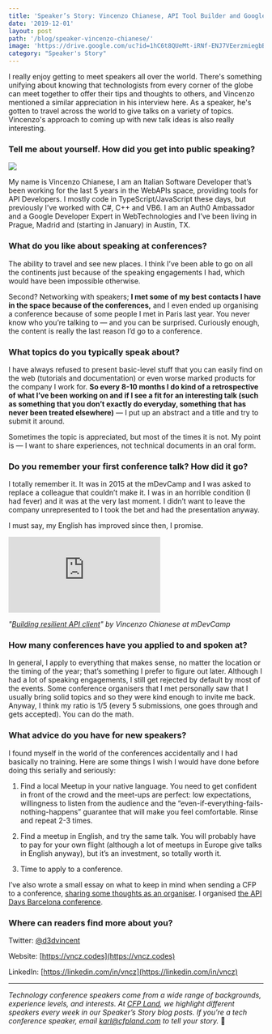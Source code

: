 ```yaml
---
title: 'Speaker’s Story: Vincenzo Chianese, API Tool Builder and Google Developer Expert'
date: '2019-12-01'
layout: post
path: '/blog/speaker-vincenzo-chianese/'
image: 'https://drive.google.com/uc?id=1hC6t8QUeMt-iRNf-ENJ7VEerzmiegbBb'
category: "Speaker's Story"
---
```


I really enjoy getting to meet speakers all over the world. There's something unifying about knowing that technologists from every corner of the globe can meet together to offer their tips and thoughts to others, and Vincenzo mentioned a similar appreciation in his interview here. As a speaker, he's gotten to travel across the world to give talks on a variety of topics. Vincenzo's approach to coming up with new talk ideas is also really interesting.

<!--more-->

### Tell me about yourself. How did you get into public speaking?

<img src="https://i.imgur.com/G2DRaCN.jpg" class="right" />

My name is Vincenzo Chianese, I am an Italian Software Developer that’s been working for the last 5 years in the WebAPIs space, providing tools for API Developers. I mostly code in TypeScript/JavaScript these days, but previously I’ve worked with C#, C++ and VB6. I am an Auth0 Ambassador and a Google Developer Expert in WebTechnologies and I’ve been living in Prague, Madrid and (starting in January) in Austin, TX.

### What do you like about speaking at conferences?

The ability to travel and see new places. I think I’ve been able to go on all the continents just because of the speaking engagements I had, which would have been impossible otherwise.

Second? Networking with speakers; **I met some of my best contacts I have in the space because of the conferences,** and I even ended up organising a conference because of some people I met in Paris last year. You never know who you’re talking to — and you can be surprised. Curiously enough, the content is really the last reason I’d go to a conference.

### What topics do you typically speak about?

I have always refused to present basic-level stuff that you can easily find on the web (tutorials and documentation) or even worse marked products for the company I work for. **So every 8-10 months I do kind of a retrospective of what I’ve been working on and if I see a fit for an interesting talk (such as something that you don’t exactly do everyday, something that has never been treated elsewhere)** — I put up an abstract and a title and try to submit it around.

Sometimes the topic is appreciated, but most of the times it is not. My point is — I want to share experiences, not technical documents in an oral form.

### Do you remember your first conference talk? How did it go?

I totally remember it. It was in 2015 at the mDevCamp and I was asked to replace a colleague that couldn’t make it. I was in an horrible condition (I had fever) and it was at the very last moment. I didn’t want to leave the company unrepresented to I took the bet and had the presentation anyway.

I must say, my English has improved since then, I promise.

<div class='embed-container'><iframe src='https://www.youtube.com/embed/hYvsept0oio' frameborder='0' allowfullscreen></iframe></div>

_"[Building resilient API client](https://slideslive.com/38894088/building-resilient-api-client)" by Vincenzo Chianese at mDevCamp_

### How many conferences have you applied to and spoken at?

In general, I apply to everything that makes sense, no matter the location or the timing of the year; that’s something I prefer to figure out later. Although I had a lot of speaking engagements, I still get rejected by default by most of the events. Some conference organisers that I met personally saw that I usually bring solid topics and so they were kind enough to invite me back. Anyway, I think my ratio is 1/5 (every 5 submissions, one goes through and gets accepted). You can do the math.

### What advice do you have for new speakers?

I found myself in the world of the conferences accidentally and I had basically no training. Here are some things I wish I would have done before doing this serially and seriously:

1. Find a local Meetup in your native language. You need to get confident in front of the crowd and the meet-ups are perfect: low expectations, willingness to listen from the audience and the “even-if-everything-fails-nothing-happens” guarantee that will make you feel comfortable. Rinse and repeat 2-3 times.

2. Find a meetup in English, and try the same talk. You will probably have to pay for your own flight (although a lot of meetups in Europe give talks in English anyway), but it’s an investment, so totally worth it.

3. Time to apply to a conference.

I’ve also wrote a small essay on what to keep in mind when sending a CFP to a conference, [sharing some thoughts as an organiser](https://dev.to/vncz/a-reviewer-s-perspective-on-getting-your-conference-proposal-accepted-1e6p). I organised [the API Days Barcelona conference](https://apidays.co/barcelona).

### Where can readers find more about you?

Twitter: [@d3dvincent](https://twitter.com/d3dvincent)

Website: [https://vncz.codes](https://vncz.codes)

LinkedIn: [https://linkedin.com/in/vncz](https://linkedin.com/in/vncz)

---

_Technology conference speakers come from a wide range of backgrounds, experience levels, and interests. At [CFP Land](https://www.cfpland.com/), we highlight different speakers every week in our Speaker’s Story blog posts. If you’re a tech conference speaker, email [karl@cfpland.com](mailto:karl@cfpland.com) to tell your story._ 💌

